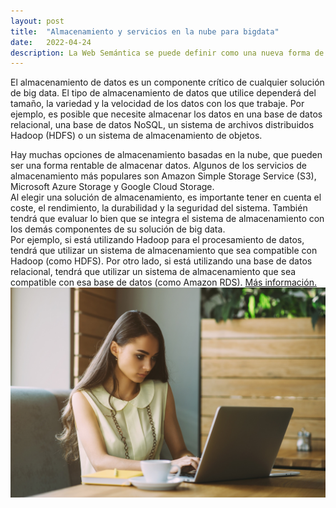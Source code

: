 ```yaml
---
layout: post
title:  "Almacenamiento y servicios en la nube para bigdata"
date:   2022-04-24
description: La Web Semántica se puede definir como una nueva forma de web en la que los usuarios pueden encontrar respuestas a sus preguntas de una forma más sencilla que en la actualidad.
---
```


<p class="intro"><span class="dropcap">E</span>l almacenamiento de datos es un componente crítico de cualquier solución de big data. El tipo de almacenamiento de datos que utilice dependerá del tamaño, la variedad y la velocidad de los datos con los que trabaje. Por ejemplo, es posible que necesite almacenar los datos en una base de datos relacional, una base de datos NoSQL, un sistema de archivos distribuidos Hadoop (HDFS) o un sistema de almacenamiento de objetos.
</p>
Hay muchas opciones de almacenamiento basadas en la nube, que pueden ser una forma rentable de almacenar datos. Algunos de los servicios de almacenamiento más populares son Amazon Simple Storage Service (S3), Microsoft Azure Storage y Google Cloud Storage.
<br>
Al elegir una solución de almacenamiento, es importante tener en cuenta el coste, el rendimiento, la durabilidad y la seguridad del sistema. También tendrá que evaluar lo bien que se integra el sistema de almacenamiento con los demás componentes de su solución de big data.
<br>
Por ejemplo, si está utilizando Hadoop para el procesamiento de datos, tendrá que utilizar un sistema de almacenamiento que sea compatible con Hadoop (como HDFS). Por otro lado, si está utilizando una base de datos relacional, tendrá que utilizar un sistema de almacenamiento que sea compatible con esa base de datos (como Amazon RDS). <a href="https://recuperacionaccesoinfo.es/">Más información.</a> 

<img src="/assets/img/persona-y-computador-3.jpg" style="display: block; margin-left: auto; margin-right: auto;">
